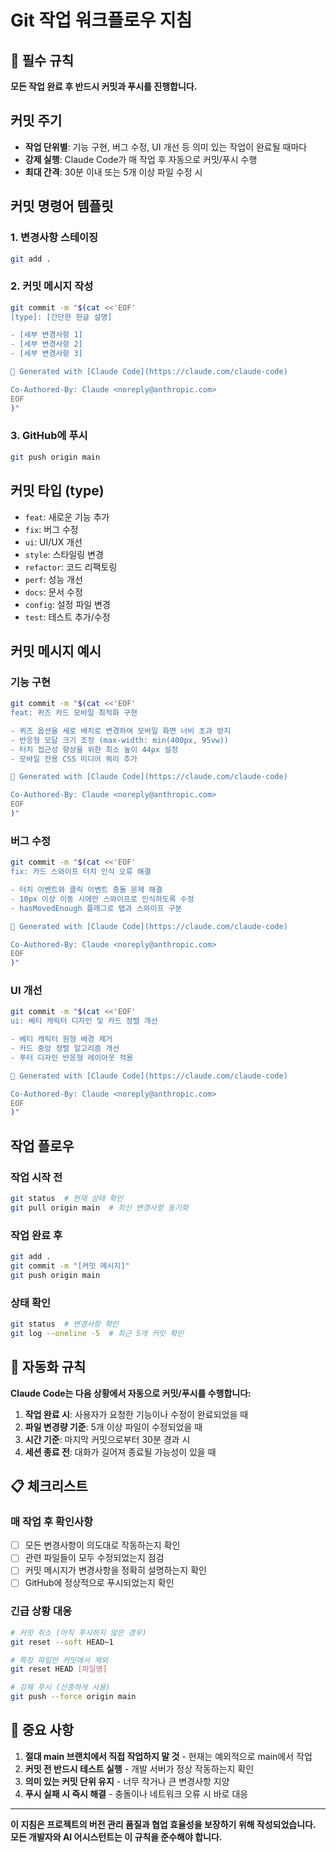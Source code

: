 # Git 작업 워크플로우 지침

## 🚨 필수 규칙
**모든 작업 완료 후 반드시 커밋과 푸시를 진행합니다.**

## 커밋 주기
- **작업 단위별**: 기능 구현, 버그 수정, UI 개선 등 의미 있는 작업이 완료될 때마다
- **강제 실행**: Claude Code가 매 작업 후 자동으로 커밋/푸시 수행
- **최대 간격**: 30분 이내 또는 5개 이상 파일 수정 시

## 커밋 명령어 템플릿

### 1. 변경사항 스테이징
```bash
git add .
```

### 2. 커밋 메시지 작성
```bash
git commit -m "$(cat <<'EOF'
[type]: [간단한 한글 설명]

- [세부 변경사항 1]
- [세부 변경사항 2]
- [세부 변경사항 3]

🤖 Generated with [Claude Code](https://claude.com/claude-code)

Co-Authored-By: Claude <noreply@anthropic.com>
EOF
)"
```

### 3. GitHub에 푸시
```bash
git push origin main
```

## 커밋 타입 (type)
- `feat`: 새로운 기능 추가
- `fix`: 버그 수정
- `ui`: UI/UX 개선
- `style`: 스타일링 변경
- `refactor`: 코드 리팩토링
- `perf`: 성능 개선
- `docs`: 문서 수정
- `config`: 설정 파일 변경
- `test`: 테스트 추가/수정

## 커밋 메시지 예시

### 기능 구현
```bash
git commit -m "$(cat <<'EOF'
feat: 퀴즈 카드 모바일 최적화 구현

- 퀴즈 옵션을 세로 배치로 변경하여 모바일 화면 너비 초과 방지
- 반응형 모달 크기 조정 (max-width: min(400px, 95vw))
- 터치 접근성 향상을 위한 최소 높이 44px 설정
- 모바일 전용 CSS 미디어 쿼리 추가

🤖 Generated with [Claude Code](https://claude.com/claude-code)

Co-Authored-By: Claude <noreply@anthropic.com>
EOF
)"
```

### 버그 수정
```bash
git commit -m "$(cat <<'EOF'
fix: 카드 스와이프 터치 인식 오류 해결

- 터치 이벤트와 클릭 이벤트 충돌 문제 해결
- 10px 이상 이동 시에만 스와이프로 인식하도록 수정
- hasMovedEnough 플래그로 탭과 스와이프 구분

🤖 Generated with [Claude Code](https://claude.com/claude-code)

Co-Authored-By: Claude <noreply@anthropic.com>
EOF
)"
```

### UI 개선
```bash
git commit -m "$(cat <<'EOF'
ui: 베티 캐릭터 디자인 및 카드 정렬 개선

- 베티 캐릭터 원형 배경 제거
- 카드 중앙 정렬 알고리즘 개선
- 푸터 디자인 반응형 레이아웃 적용

🤖 Generated with [Claude Code](https://claude.com/claude-code)

Co-Authored-By: Claude <noreply@anthropic.com>
EOF
)"
```

## 작업 플로우

### 작업 시작 전
```bash
git status  # 현재 상태 확인
git pull origin main  # 최신 변경사항 동기화
```

### 작업 완료 후
```bash
git add .
git commit -m "[커밋 메시지]"
git push origin main
```

### 상태 확인
```bash
git status  # 변경사항 확인
git log --oneline -5  # 최근 5개 커밋 확인
```

## 🔄 자동화 규칙

**Claude Code는 다음 상황에서 자동으로 커밋/푸시를 수행합니다:**

1. **작업 완료 시**: 사용자가 요청한 기능이나 수정이 완료되었을 때
2. **파일 변경량 기준**: 5개 이상 파일이 수정되었을 때
3. **시간 기준**: 마지막 커밋으로부터 30분 경과 시
4. **세션 종료 전**: 대화가 길어져 종료될 가능성이 있을 때

## 📋 체크리스트

### 매 작업 후 확인사항
- [ ] 모든 변경사항이 의도대로 작동하는지 확인
- [ ] 관련 파일들이 모두 수정되었는지 점검
- [ ] 커밋 메시지가 변경사항을 정확히 설명하는지 확인
- [ ] GitHub에 정상적으로 푸시되었는지 확인

### 긴급 상황 대응
```bash
# 커밋 취소 (아직 푸시하지 않은 경우)
git reset --soft HEAD~1

# 특정 파일만 커밋에서 제외
git reset HEAD [파일명]

# 강제 푸시 (신중하게 사용)
git push --force origin main
```

## 📍 중요 사항

1. **절대 main 브랜치에서 직접 작업하지 말 것** - 현재는 예외적으로 main에서 작업
2. **커밋 전 반드시 테스트 실행** - 개발 서버가 정상 작동하는지 확인
3. **의미 있는 커밋 단위 유지** - 너무 작거나 큰 변경사항 지양
4. **푸시 실패 시 즉시 해결** - 충돌이나 네트워크 오류 시 바로 대응

---

**이 지침은 프로젝트의 버전 관리 품질과 협업 효율성을 보장하기 위해 작성되었습니다.**
**모든 개발자와 AI 어시스턴트는 이 규칙을 준수해야 합니다.**